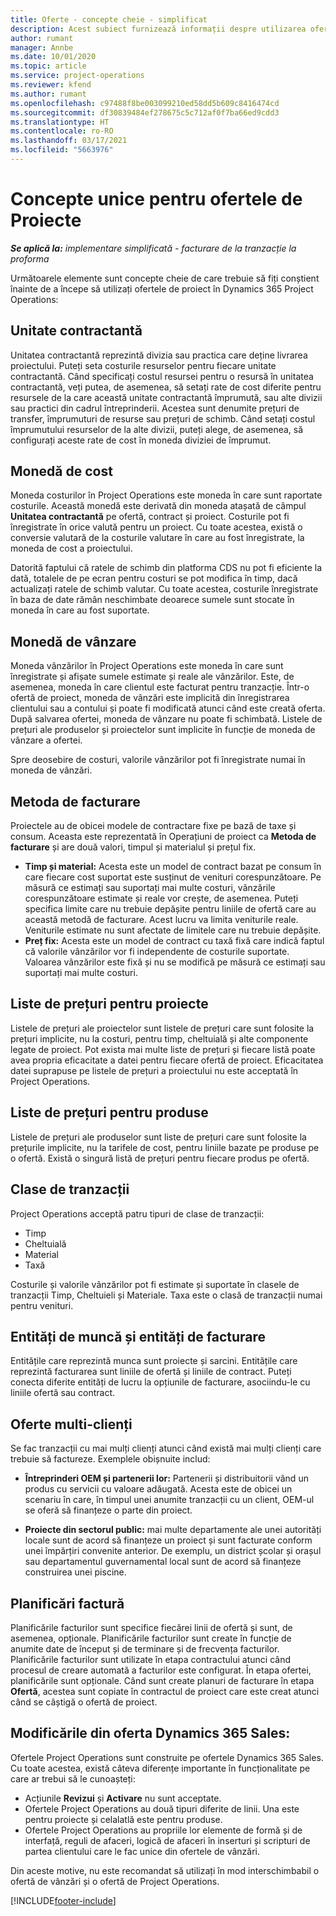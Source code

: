 ```yaml
---
title: Oferte - concepte cheie - simplificat
description: Acest subiect furnizează informații despre utilizarea ofertelor de proiect în Project Operations.
author: rumant
manager: Annbe
ms.date: 10/01/2020
ms.topic: article
ms.service: project-operations
ms.reviewer: kfend
ms.author: rumant
ms.openlocfilehash: c97488f8be003099210ed58dd5b609c8416474cd
ms.sourcegitcommit: df30839484ef278675c5c712af0f7ba66ed9cdd3
ms.translationtype: HT
ms.contentlocale: ro-RO
ms.lasthandoff: 03/17/2021
ms.locfileid: "5663976"
---
```

# <a name="concepts-unique-to-project-quotes"></a>Concepte unice pentru ofertele de Proiecte

_**Se aplică la:** implementare simplificată - facturare de la tranzacție la proforma_


Următoarele elemente sunt concepte cheie de care trebuie să fiți conștient înainte de a începe să utilizați ofertele de proiect în Dynamics 365 Project Operations:

## <a name="contracting-unit"></a>Unitate contractantă

Unitatea contractantă reprezintă divizia sau practica care deține livrarea proiectului. Puteți seta costurile resurselor pentru fiecare unitate contractantă. Când specificați costul resursei pentru o resursă în unitatea contractantă, veți putea, de asemenea, să setați rate de cost diferite pentru resursele de la care această unitate contractantă împrumută, sau alte divizii sau practici din cadrul întreprinderii. Acestea sunt denumite prețuri de transfer, împrumuturi de resurse sau prețuri de schimb. Când setați costul împrumutului resurselor de la alte divizii, puteți alege, de asemenea, să configurați aceste rate de cost în moneda diviziei de împrumut.

## <a name="cost-currency"></a>Monedă de cost

Moneda costurilor în Project Operations este moneda în care sunt raportate costurile. Această monedă este derivată din moneda atașată de câmpul **Unitatea contractantă** pe ofertă, contract și proiect. Costurile pot fi înregistrate în orice valută pentru un proiect. Cu toate acestea, există o conversie valutară de la costurile valutare în care au fost înregistrate, la moneda de cost a proiectului.

Datorită faptului că ratele de schimb din platforma CDS nu pot fi eficiente la dată, totalele de pe ecran pentru costuri se pot modifica în timp, dacă actualizați ratele de schimb valutar. Cu toate acestea, costurile înregistrate în baza de date rămân neschimbate deoarece sumele sunt stocate în moneda în care au fost suportate.

## <a name="sales-currency"></a>Monedă de vânzare

Moneda vânzărilor în Project Operations este moneda în care sunt înregistrate și afișate sumele estimate și reale ale vânzărilor. Este, de asemenea, moneda în care clientul este facturat pentru tranzacție. Într-o ofertă de proiect, moneda de vânzări este implicită din înregistrarea clientului sau a contului și poate fi modificată atunci când este creată oferta. După salvarea ofertei, moneda de vânzare nu poate fi schimbată. Listele de prețuri ale produselor și proiectelor sunt implicite în funcție de moneda de vânzare a ofertei.

Spre deosebire de costuri, valorile vânzărilor pot fi înregistrate numai în moneda de vânzări.

## <a name="billing-method"></a>Metoda de facturare

Proiectele au de obicei modele de contractare fixe pe bază de taxe și consum. Aceasta este reprezentată în Operațiuni de proiect ca **Metoda de facturare** și are două valori, timpul și materialul și prețul fix.

- **Timp și material:** Acesta este un model de contract bazat pe consum în care fiecare cost suportat este susținut de venituri corespunzătoare. Pe măsură ce estimați sau suportați mai multe costuri, vânzările corespunzătoare estimate și reale vor crește, de asemenea. Puteți specifica limite care nu trebuie depășite pentru liniile de ofertă care au această metodă de facturare. Acest lucru va limita veniturile reale. Veniturile estimate nu sunt afectate de limitele care nu trebuie depășite.
- **Preț fix:** Acesta este un model de contract cu taxă fixă care indică faptul că valorile vânzărilor vor fi independente de costurile suportate. Valoarea vânzărilor este fixă și nu se modifică pe măsură ce estimați sau suportați mai multe costuri.

## <a name="project-price-lists"></a>Liste de prețuri pentru proiecte

Listele de prețuri ale proiectelor sunt listele de prețuri care sunt folosite la prețuri implicite, nu la costuri, pentru timp, cheltuială și alte componente legate de proiect. Pot exista mai multe liste de prețuri și fiecare listă poate avea propria eficacitate a datei pentru fiecare ofertă de proiect. Eficacitatea datei suprapuse pe listele de prețuri a proiectului nu este acceptată în Project Operations.

## <a name="product-price-lists"></a>Liste de prețuri pentru produse

Listele de prețuri ale produselor sunt liste de prețuri care sunt folosite la prețurile implicite, nu la tarifele de cost, pentru liniile bazate pe produse pe o ofertă. Există o singură listă de prețuri pentru fiecare produs pe ofertă.

## <a name="transaction-classes"></a>Clase de tranzacții

Project Operations acceptă patru tipuri de clase de tranzacții:

- Timp
- Cheltuială
- Material
- Taxă

Costurile și valorile vânzărilor pot fi estimate și suportate în clasele de tranzacții Timp, Cheltuieli și Materiale. Taxa este o clasă de tranzacții numai pentru venituri.

## <a name="work-entities-and-billing-entities"></a>Entități de muncă și entități de facturare

Entitățile care reprezintă munca sunt proiecte și sarcini. Entitățile care reprezintă facturarea sunt liniile de ofertă și liniile de contract. Puteți conecta diferite entități de lucru la opțiunile de facturare, asociindu-le cu liniile ofertă sau contract.

## <a name="multi-customer-deals"></a>Oferte multi-clienți

Se fac tranzacții cu mai mulți clienți atunci când există mai mulți clienți care trebuie să factureze. Exemplele obișnuite includ:

- **Întreprinderi OEM și partenerii lor:** Partenerii și distribuitorii vând un produs cu servicii cu valoare adăugată. Acesta este de obicei un scenariu în care, în timpul unei anumite tranzacții cu un client, OEM-ul se oferă să finanțeze o parte din proiect. 

- **Proiecte din sectorul public:** mai multe departamente ale unei autorități locale sunt de acord să finanțeze un proiect și sunt facturate conform unei împărțiri convenite anterior. De exemplu, un district școlar și orașul sau departamentul guvernamental local sunt de acord să finanțeze construirea unei piscine.

## <a name="invoice-schedules"></a>Planificări factură

Planificările facturilor sunt specifice fiecărei linii de ofertă și sunt, de asemenea, opționale. Planificările facturilor sunt create în funcție de anumite date de început și de terminare și de frecvența facturilor. Planificările facturilor sunt utilizate în etapa contractului atunci când procesul de creare automată a facturilor este configurat. În etapa ofertei, planificările sunt opționale. Când sunt create planuri de facturare în etapa **Ofertă**, acestea sunt copiate în contractul de proiect care este creat atunci când se câștigă o ofertă de proiect.

## <a name="changes-from-dynamics-365-sales-quote"></a>Modificările din oferta Dynamics 365 Sales:

Ofertele Project Operations sunt construite pe ofertele Dynamics 365 Sales. Cu toate acestea, există câteva diferențe importante în funcționalitate pe care ar trebui să le cunoașteți:

- Acțiunile **Revizui** și **Activare** nu sunt acceptate.
- Ofertele Project Operations au două tipuri diferite de linii. Una este pentru proiecte și celalatlă este pentru produse.
- Ofertele Project Operations au propriile lor elemente de formă și de interfață, reguli de afaceri, logică de afaceri în inserturi și scripturi de partea clientului care le fac unice din ofertele de vânzări.

Din aceste motive, nu este recomandat să utilizați în mod interschimbabil o ofertă de vânzări și o ofertă de Project Operations.


[!INCLUDE[footer-include](../../includes/footer-banner.md)]
